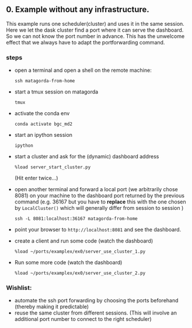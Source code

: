
## 0. Example without any infrastructure.
This example runs one scheduler(cluster) and uses it in the same session.
Here we let the dask cluster find a port where it can serve the dashboard.
So we can not know the port number in advance. This has the unwelcome effect that we always have to
adapt the portforwarding command.

### steps
* open a terminal and open a shell on the remote machine:
  ```
  ssh matagorda-from-home
  ```
* start a tmux session on matagorda  
  ```
  tmux
  ```
* activate the conda env
  ```
  conda activate bgc_md2
  ```
* start an ipython session
  ```
  ipython
  ```
* start a cluster and ask for the (dynamic) dashboard address
  ```ipython
  %load server_start_cluster.py
  ```
  (Hit enter twice...)
* open another terminal
  and forward a local port (we arbitrarily chose 8081)  on your machine to the dashboard port returned by  the previous command (e.g. 36167 but you have to **replace** this with the one chosen by `LocalCluster()` which will generally differ from session to session  )
  ```
  ssh -L 8081:localhost:36167 matagorda-from-home
  ```
* point your browser to `http://localhost:8081` and see the dashboard.

* create a client and run some code (watch the dashboard)
  ```ipython
  %load ~/ports/examplex/ex0/server_use_cluster_1.py
  ```
* Run some more code (watch the dashboard)
  ```ipython
  %load ~/ports/examplex/ex0/server_use_cluster_2.py
  ```

### Wishlist:

* automate the ssh port forwarding by choosing the ports beforehand (thereby making it predictable)
* reuse the same cluster from different sessions. (This will involve an additional port number to connect to the right scheduler)
